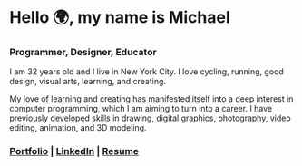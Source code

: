 # Hello 🌍, my name is Michael
### Programmer, Designer, Educator

I am 32 years old and I live in New York City. I love cycling, running, good design, visual arts, learning, and creating.

My love of learning and creating has manifested itself into a deep interest in computer programming, which I am aiming to turn into a career. I have previously developed skills in drawing, digital graphics, photography, video editing, animation, and 3D modeling.

### [Portfolio](https://intrvertmichael.github.io) | [LinkedIn](https://www.linkedin.com/in/michaelpaguay/) | [Resume](https://resume.creddle.io/resume/ge4tz5cva4l)
